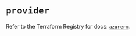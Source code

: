 # `provider`

Refer to the Terraform Registry for docs: [`azurerm`](https://registry.terraform.io/providers/hashicorp/azurerm/4.21.0/docs).
